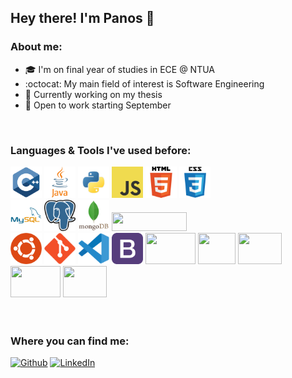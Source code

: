 ## Hey there! I'm Panos 👋
<h3>About me:</h3>

- 🎓 I'm on final year of studies in ECE @ NTUA
- :octocat: My main field of interest is Software Engineering
- 📃 Currently working on my thesis
- 💼 Open to work starting September


<br/>
<h3>Languages & Tools I've used before:</h3>
<div>
  <img src="https://raw.githubusercontent.com/github/explore/180320cffc25f4ed1bbdfd33d4db3a66eeeeb358/topics/cpp/cpp.png" height="50" width="50" />
  <img src="https://raw.githubusercontent.com/github/explore/5b3600551e122a3277c2c5368af2ad5725ffa9a1/topics/java/java.png" height="50" width="50" />
  <img src="https://raw.githubusercontent.com/github/explore/80688e429a7d4ef2fca1e82350fe8e3517d3494d/topics/python/python.png" height="50" width="50" />
  <img src="https://raw.githubusercontent.com/github/explore/80688e429a7d4ef2fca1e82350fe8e3517d3494d/topics/javascript/javascript.png" height="50" width="50" />
  <img src="https://raw.githubusercontent.com/github/explore/80688e429a7d4ef2fca1e82350fe8e3517d3494d/topics/html/html.png" height="50" width="50" />
  <img src="https://raw.githubusercontent.com/github/explore/80688e429a7d4ef2fca1e82350fe8e3517d3494d/topics/css/css.png" height="50" width="50" />
  <br/>
  <img src="https://raw.githubusercontent.com/devicons/devicon/master/icons/mysql/mysql-original-wordmark.svg" height="50" width="50" />
  <img src="https://raw.githubusercontent.com/github/explore/80688e429a7d4ef2fca1e82350fe8e3517d3494d/topics/postgresql/postgresql.png" height="50" width="50" />
  <img src="https://raw.githubusercontent.com/devicons/devicon/master/icons/mongodb/mongodb-original-wordmark.svg" height="50" width="50" />
  <img src="https://www.apache.org/logos/res/hadoop/hadoop.png" height="30" width="120"/>
  <br/>
    <img src="https://raw.githubusercontent.com/github/explore/80688e429a7d4ef2fca1e82350fe8e3517d3494d/topics/ubuntu/ubuntu.png" height="50" width="50" />
  <img src="https://raw.githubusercontent.com/devicons/devicon/1119b9f84c0290e0f0b38982099a2bd027a48bf1/icons/git/git-original.svg" height="50" width="50"/>
  <img src="https://raw.githubusercontent.com/devicons/devicon/1119b9f84c0290e0f0b38982099a2bd027a48bf1/icons/vscode/vscode-original.svg" height="50" width="50" />
  <img src="https://raw.githubusercontent.com/github/explore/80688e429a7d4ef2fca1e82350fe8e3517d3494d/topics/bootstrap/bootstrap.png" height="50" width="50"/>
  <img src="https://static.djangoproject.com/img/logos/django-logo-negative.svg" height="50" width="80"/>  
  <img src="https://banner2.cleanpng.com/20180411/lhw/kisspng-flask-python-bottle-web-framework-web-application-flask-5ace6e93eb8cb6.9246575015234781639648.jpg" height="50" width="60"/>
  <img src="https://nodejs.org/static/images/logo.svg" height="50" width="70"/>
  <img src="https://banner2.cleanpng.com/20180614/aut/kisspng-node-js-express-js-javascript-solution-stack-web-a-5b22b9d544a3c5.7437956215290024532812.jpg" height="50" width="80"/>
   <img src="https://spark.apache.org/images/spark-logo-rev.svg" height="50" width="70"/>
  <br/>
  <br/>
  <br/>
</div>

<div>
<h3>Where you can find me:</h3>
<a href="https://github.com/panoszvg" target="_blank"><img alt="Github" src="https://img.shields.io/badge/GitHub-%2312100E.svg?&style=for-the-badge&logo=Github&logoColor=white" /></a> 
<a href="https://www.linkedin.com/in/panos-zevgolatakos-6a5975174//" target="_blank"><img alt="LinkedIn" src="https://img.shields.io/badge/linkedin-%230077B5.svg?&style=for-the-badge&logo=linkedin&logoColor=white" /></a> 
</div>
